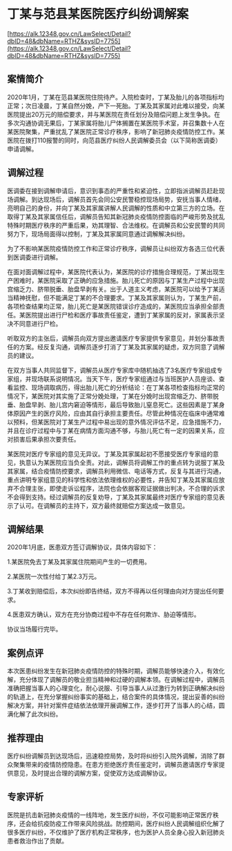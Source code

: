 # 丁某与范县某医院医疗纠纷调解案 

[https://alk.12348.gov.cn/LawSelect/Detail?dbID=48&dbName=RTHZ&sysID=7755](https://alk.12348.gov.cn/LawSelect/Detail?dbID=48&dbName=RTHZ&sysID=7755) 


## 案情简介 

2020年1月，丁某在范县某医院住院待产。入院检查时，丁某及胎儿的各项指标均正常；次日凌晨，丁某自然分娩，产下一死胎。丁某及其家属对此难以接受，向某医院提出20万元的赔偿要求，并与某医院在责任划分及赔偿问题上发生争执。在多次沟通协调无果后，丁某家属将胎儿尸体搁置在某医院手术室，并召集数十人在某医院聚集，严重扰乱了某医院正常诊疗秩序，影响了新冠肺炎疫情防控工作。某医院在拨打110报警的同时，向范县医疗纠纷人民调解委员会（以下简称医调委）申请调解。 

## 调解过程 

医调委在接到调解申请后，意识到事态的严重性和紧迫性，立即指派调解员赶赴现场调解。到达现场后，调解员首先会同公安民警稳控现场局势，安抚当事人情绪，亮明自己的身份，并向丁某及其家属讲解人民调解的性质和中立第三方的立场。在取得丁某及其家属信任后，调解员告知其新冠肺炎疫情防控面临的严峻形势及扰乱特殊时期医疗秩序的严重后果，劝其理智、合法维权。在调解员和公安民警的共同努力下，现场局面得以控制，丁某及其家属同意通过调解解决纠纷。 
 
为了不影响某医院疫情防控工作和正常诊疗秩序，调解员让纠纷双方各选三位代表到医调委进行调解。 
 
在面对面调解过程中，某医院代表认为，某医院的诊疗措施合理规范，丁某出现生产困难时，某医院采取了正确的应急措施。胎儿死亡的原因与丁某生产过程中出现宫缩乏力、脐带脱垂、胎盘早剥有关。出于人道主义考虑，某医院可以给予丁某适当精神抚慰，但不能满足丁某的不合理要求。丁某及其家属则认为，丁某生产前，各项检查结果均正常，胎儿死亡是某医院错误诊疗造成的，某医院应当承担全部责任。某医院提出进行尸检和医疗事故责任鉴定，遭到丁某家属的反对，家属表示坚决不同意进行尸检。 
 
听取双方的主张后，调解员向双方提出邀请医疗专家提供专家意见，并划分事故责任的方案。经反复沟通，调解员逐步打消了丁某及其家属的疑虑，双方同意了调解员的建议。 
 
在双方当事人共同监督下，调解员从医疗专家库中随机抽选了3名医疗专家组成专家组，并现场联系说明情况。当天下午，医疗专家组通过与当班医护人员座谈、查看监控、现场调取病历，得出胎儿死亡的分析结论：在丁某各项检查指标均正常的情况下，某医院对其实施了正常分娩处理，丁某在分娩时出现宫缩乏力、脐带脱垂、胎盘早剥、胎儿宫内窘迫等情形，最后导致胎儿窒息死亡。这些因素是丁某身体原因产生的医疗风险，应由其自行承担主要责任。尽管此种情况在临床中通常难以预料，但某医院对丁某生产过程中易出现的意外情况评估不足，应急措施不力，并且在诊疗过程中与丁某在病情方面沟通不够，与胎儿死亡有一定的因果关系，应对损害后果承担次要责任。 
 
某医院对医疗专家组的意见无异议。丁某及其家属起初不愿接受医疗专家组的意见，执意认为某医院应当负全责。对此，调解员将调解工作的重点转为说服丁某及其家属，结合疫情防控要求，调解员利用微信、电话等方式，反复与其进行沟通，重点讲明专家组意见的科学性和依法依理维权的必要性，并告知丁某及其家属应放弃不合理主张，即使走诉讼程序，法院也会依据客观证据做出判决，不合理的诉求不会得到支持。经过调解员的反复劝导，丁某及其家属最终对医疗专家组的意见表示了认可。在调解员的主持下，双方最终就赔偿方案达成一致意见。 

## 调解结果 

2020年1月底，医患双方签订调解协议，具体内容如下： 
 
1.某医院免去丁某及其家属住院期间产生的一切费用。 
 
2.某医院一次性付给丁某2.3万元。 
 
3.丁某收到赔偿后，本次纠纷即告终结，双方不得再以任何理由向对方提出任何要求。 
 
4.医患双方确认，双方在充分协商过程中不存在任何欺诈、胁迫等情形。 
 
协议当场履行完毕。 

## 案例点评 

本次医患纠纷发生在新冠肺炎疫情防控的特殊时期，调解员能够快速介入，有效化解，充分体现了调解员的敬业担当精神和过硬的调解本领。在调解过程中，调解员准确把握当事人的心理变化，耐心说服、引导当事人从过激行为转到正确解决纠纷的轨道上，在充分掌握纠纷事实的基础上，结合案件的具体情况，提出妥善的纠纷解决方案，并针对案件症结依法依理开展调解工作，逐步打开了当事人的心结，圆满化解了此次纠纷。 

## 推荐理由 

医疗纠纷调解员到达现场后，迅速稳控局势，及时将纠纷引入院外调解，消除了群众聚集带来的疫情防控隐患。在患方拒绝医疗责任鉴定时，调解员邀请医疗专家提供意见，及时提出合理的调解方案，促使双方达成调解协议。 

## 专家评析 

医院是抗击新冠肺炎疫情的一线阵地，发生医疗纠纷，不仅可能影响正常医疗秩序，还会给抗疫防疫工作带来风险挑战。防控期间，医疗纠纷人民调解组织化解了很多医疗纠纷，不仅维护了医疗机构正常秩序，也为医护人员全身心投入新冠肺炎患者救治作出了贡献。 
